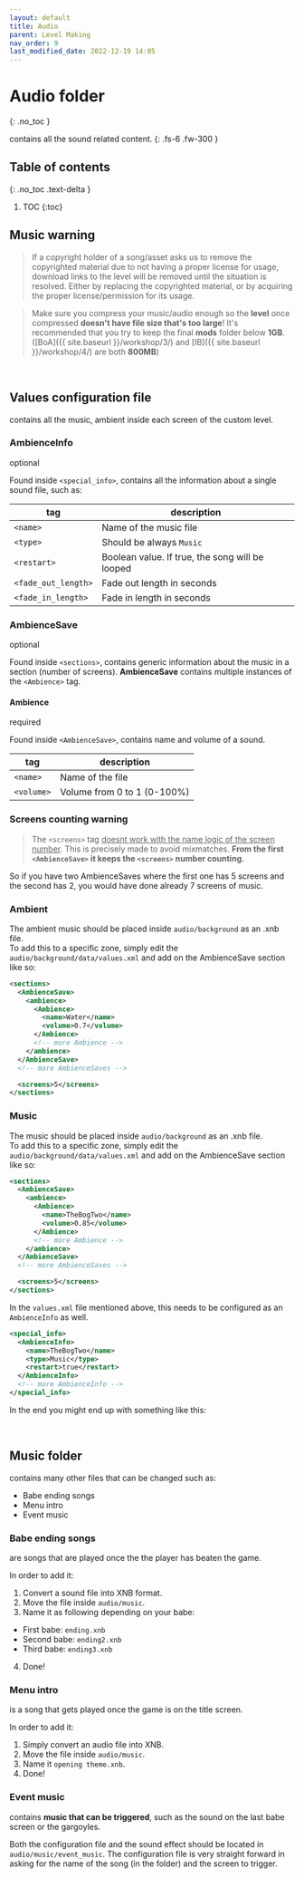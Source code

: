 ```yaml
---
layout: default
title: Audio
parent: Level Making
nav_order: 9
last_modified_date: 2022-12-19 14:05
---
```


# Audio folder
{: .no_toc }

contains all the sound related content.<!-- more -->
{: .fs-6 .fw-300 }

## Table of contents
{: .no_toc .text-delta }

1. TOC
{:toc}

## Music warning
> If a copyright holder of a song/asset asks us to remove the copyrighted material due to not having a proper license for usage, download links to the level will be removed until the situation is resolved. Either by replacing the copyrighted material, or by acquiring the proper license/permission for its usage.

> Make sure you compress your music/audio enough so the **level** once compressed **doesn't have file size that's too large**! It's recommended that you try to keep the final **mods** folder below **1GB**. ([BoA]({{ site.baseurl }}/workshop/3/) and [IB]({{ site.baseurl }}/workshop/4/) are both **800MB**)

<br>

## Values configuration file
contains all the music, ambient inside each screen of the custom level.

### AmbienceInfo
<p class="do-i-need-it">optional</p>

Found inside `<special_info>`, contains all the information about a single sound file, such as:

|tag|description|
|---|---|
|`<name>`|Name of the music file|
|`<type>`|Should be always `Music`|
|`<restart>`|Boolean value. If true, the song will be looped|
|`<fade_out_length>`|Fade out length in seconds|
|`<fade_in_length>`|Fade in length in seconds|

### AmbienceSave
<p class="do-i-need-it">optional</p>

Found inside `<sections>`, contains generic information about the music in a section (number of screens).
**AmbienceSave** contains multiple instances of the `<Ambience>` tag.

#### Ambience
<p class="do-i-need-it">required</p>

Found inside `<AmbienceSave>`, contains name and volume of a sound.

|tag|description|
|---|---|
|`<name>`|Name of the file|
|`<volume>`|Volume from 0 to 1 (0-100%)|

### Screens counting warning
> The `<screens>` tag <u>doesnt work with the name logic of the screen number</u>. This is precisely made to avoid mixmatches.
**From the first `<AmbienceSave>` it keeps the `<screens>` number counting.**

So if you have two AmbienceSaves where the first one has 5 screens and the second has 2, you would have done already 7 screens of music.

### Ambient
The ambient music should be placed inside `audio/background` as an .xnb file.<br>To add this to a specific zone, simply edit the `audio/background/data/values.xml` and add on the AmbienceSave section like so:
```xml 
<sections>
  <AmbienceSave>
    <ambience>
      <Ambience>
        <name>Water</name>
        <volume>0.7</volume>
      </Ambience>
      <!-- more Ambience -->
    </ambience>
  </AmbienceSave>
  <!-- more AmbienceSaves -->

  <screens>5</screens>
</sections>
```

### Music
The music should be placed inside `audio/background` as an .xnb file.<br>To add this to a specific zone, simply edit the `audio/background/data/values.xml` and add on the AmbienceSave section like so:

```xml
<sections>
  <AmbienceSave>
    <ambience>
      <Ambience>
        <name>TheBogTwo</name>
        <volume>0.85</volume>
      </Ambience>
      <!-- more Ambience -->
    </ambience>
  </AmbienceSave>
  <!-- more AmbienceSaves -->

  <screens>5</screens>
</sections>
```

In the `values.xml` file mentioned above, this needs to be configured as an `AmbienceInfo` as well.

```xml 
<special_info>
  <AmbienceInfo>
    <name>TheBogTwo</name>
    <type>Music</type>
    <restart>true</restart>
  </AmbienceInfo>
  <!-- more AmbienceInfo -->
</special_info>
```

In the end you might end up with something like this:

<script src="https://gist.github.com/Phoenixx19/c82682702d57c61d3c276e87156486a9.js"></script>

<br>

## Music folder
contains many other files that can be changed such as:
- Babe ending songs
- Menu intro
- Event music 

### Babe ending songs
are songs that are played once the the player has beaten the game.

In order to add it:
1. Convert a sound file into XNB format.
2. Move the file inside `audio/music`.
3. Name it as following depending on your babe:
  - First babe: `ending.xnb`
  - Second babe: `ending2.xnb`
  - Third babe: `ending3.xnb`
4. Done!

### Menu intro
is a song that gets played once the game is on the title screen.

In order to add it:
1. Simply convert an audio file into XNB.
2. Move the file inside `audio/music`.
3. Name it `opening theme.xnb`.
4. Done!

### Event music
contains **music that can be triggered**, such as the sound on the last babe screen or the gargoyles.

Both the configuration file and the sound effect should be located in `audio/music/event_music`.
The configuration file is very straight forward in asking for the name of the song (in the folder) and the screen to trigger.